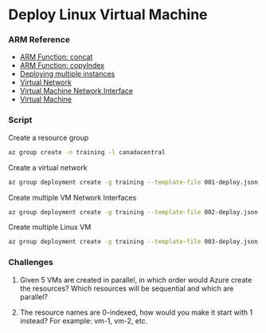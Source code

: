 # Deploy Linux Virtual Machine

### ARM Reference
* [ARM Function: concat](https://docs.microsoft.com/en-us/azure/azure-resource-manager/resource-group-template-functions-array#concat)
* [ARM Function: copyIndex](https://docs.microsoft.com/en-us/azure/azure-resource-manager/resource-group-template-functions-numeric#copyindex)
* [Deploying multiple instances](https://docs.microsoft.com/en-us/azure/azure-resource-manager/resource-group-create-multiple)
* [Virtual Network](https://docs.microsoft.com/en-us/azure/templates/microsoft.network/virtualnetworks)
* [Virtual Machine Network Interface](https://docs.microsoft.com/en-us/azure/templates/microsoft.network/networkinterfaces)
* [Virtual Machine](https://docs.microsoft.com/en-us/azure/templates/microsoft.compute/virtualmachines)


### Script

Create a resource group
```bash
az group create -n training -l canadacentral
```

Create a virtual network
```bash
az group deployment create -g training --template-file 001-deploy.json
```

Create multiple VM Network Interfaces
```bash
az group deployment create -g training --template-file 002-deploy.json
```

Create multiple Linux VM
```bash
az group deployment create -g training --template-file 003-deploy.json
```

### Challenges

1. Given 5 VMs are created in parallel, in which order would Azure create the resources?  Which resources will be sequential and which are parallel?

2. The resource names are 0-indexed, how would you make it start with 1 instead?  For example: vm-1, vm-2, etc.

